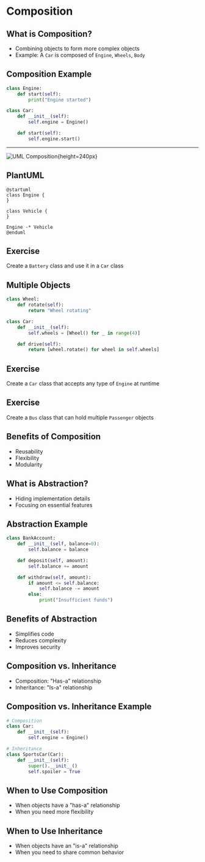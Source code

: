 # Composition

## What is Composition?

- Combining objects to form more complex objects
- Example: A `Car` is composed of `Engine`, `Wheels`, `Body`

## Composition Example

```python
class Engine:
    def start(self):
        print("Engine started")

class Car:
    def __init__(self):
        self.engine = Engine()

    def start(self):
        self.engine.start()
```

---

![UML Composition](vehicle-composition.png){height=240px}

## PlantUML

```puml
@startuml
class Engine {
}

class Vehicle {
}

Engine -* Vehicle
@enduml
```

## Exercise

Create a `Battery` class and use it in a `Car` class

## Multiple Objects

```python
class Wheel:
    def rotate(self):
        return "Wheel rotating"

class Car:
    def __init__(self):
        self.wheels = [Wheel() for _ in range(4)]

    def drive(self):
        return [wheel.rotate() for wheel in self.wheels]
```

## Exercise

Create a `Car` class that accepts any type of `Engine` at runtime

## Exercise

Create a `Bus` class that can hold multiple `Passenger` objects

## Benefits of Composition

- Reusability
- Flexibility
- Modularity

## What is Abstraction?

- Hiding implementation details
- Focusing on essential features

## Abstraction Example

```python
class BankAccount:
    def __init__(self, balance=0):
        self.balance = balance

    def deposit(self, amount):
        self.balance += amount

    def withdraw(self, amount):
        if amount <= self.balance:
            self.balance -= amount
        else:
            print("Insufficient funds")
```

## Benefits of Abstraction

- Simplifies code
- Reduces complexity
- Improves security

## Composition vs. Inheritance

- Composition: "Has-a" relationship
- Inheritance: "Is-a" relationship

## Composition vs. Inheritance Example

```python
# Composition
class Car:
    def __init__(self):
        self.engine = Engine()

# Inheritance
class SportsCar(Car):
    def __init__(self):
        super().__init__()
        self.spoiler = True
```

## When to Use Composition

- When objects have a "has-a" relationship
- When you need more flexibility

## When to Use Inheritance

- When objects have an "is-a" relationship
- When you need to share common behavior
